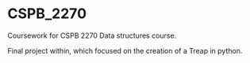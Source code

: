 # CSPB_2270
Coursework for CSPB 2270 Data structures course.

Final project within, which focused on the creation of a Treap in python. 
